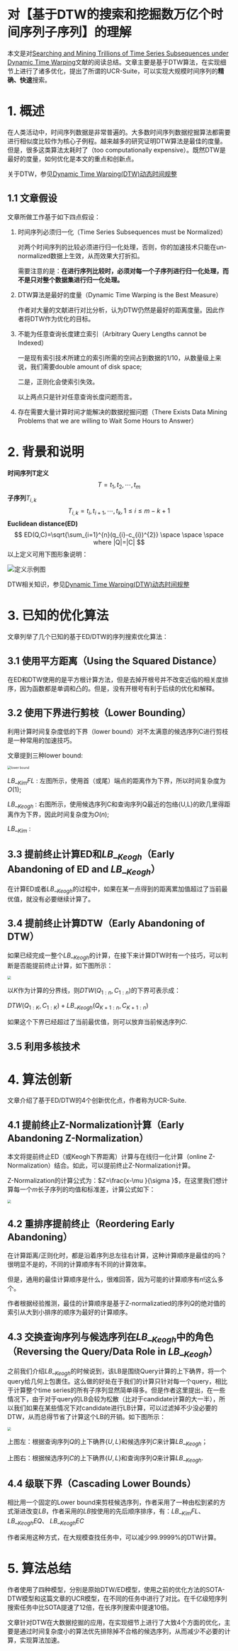 # 对【基于DTW的搜索和挖掘数万亿个时间序列子序列】的理解

本文是对[Searching and Mining Trillions of Time Series Subsequences under Dynamic Time Warping](http://www.cs.ucr.edu/~eamonn/UCRsuite.html)文献的阅读总结。文章主要是基于DTW算法，在实现细节上进行了诸多优化，提出了所谓的UCR-Suite，可以实现大规模时间序列的**精确、快速**搜索。



# 1. 概述

在人类活动中，时间序列数据是非常普遍的。大多数时间序列数据挖掘算法都需要进行相似度比较作为核心子例程。越来越多的研究证明DTW算法是最佳的度量。但是，很多这类算法太耗时了（too computationally expensive）。既然DTW是最好的度量，如何优化是本文的重点和创新点。

关于DTW，参见[Dynamic Time Warping(DTW)动态时间规整](https://www.jianshu.com/p/893c2b0d7e75)



## 1.1 文章假设

文章所做工作基于如下四点假设：

1. 时间序列必须归一化（Time Series Subsequences must be Normalized）

   对两个时间序列的比较必须进行归一化处理，否则，你的加速技术只能在un-normalized数据上生效，从而效果大打折扣。

   需要注意的是：**在进行序列比较时，必须对每一个子序列进行归一化处理，而不是只对整个数据集进行归一化处理。**

2. DTW算法是最好的度量（Dynamic Time Warping is the Best Measure）

   作者对大量的文献进行对比分析，认为DTW仍然是最好的距离度量。因此作者将DTW作为优化的目标。

3. 不能为任意查询长度建立索引（Arbitrary Query Lengths cannot be Indexed）

   一是现有索引技术所建立的索引所需的空间占到数据的1/10，从数量级上来说，我们需要double amount of disk space;

   二是，正则化会使索引失效。

   以上两点只是针对任意查询长度问题而言。

4. 存在需要大量计算时间才能解决的数据挖掘问题（There Exists Data Mining Problems that we are willing to Wait Some Hours to Answer）

# 2. 背景和说明

**时间序列T定义**
$$
T=t_{1},t_{2},\cdots ,t_{m}
$$
**子序列**$T_{i,k}$
$$
T_{i,k}=t_{i},t_{i+1},\cdots ,t_{k}, 1\leq i\leq m-k+1
$$
**Euclidean distance(ED)**
$$
ED(Q,C)=\sqrt{\sum_{i=1}^{n}(q_{i}-c_{i})^{2}} \space \space \space where |Q|=|C|
$$
以上定义可用下图形象说明：

![定义示例图](时间序列子序列定义.jpg)

DTW相关知识，参见[Dynamic Time Warping(DTW)动态时间规整](https://www.jianshu.com/p/893c2b0d7e75)



# 3. 已知的优化算法

文章列举了几个已知的基于ED/DTW的序列搜索优化算法：



## 3.1 使用平方距离（Using the Squared Distance）

在ED和DTW使用的是平方根计算方法，但是去掉开根号并不改变近临的相关度排序，因为函数都是单调和凸的。但是，没有开根号有利于后续的优化和解释。



## 3.2 使用下界进行剪枝（Lower Bounding）

利用计算时间复杂度低的下界（lower bound）对不太满意的候选序列C进行剪枝是一种常用的加速技巧。

文章提到三种lower bound:

<img src="lower bound.jpg" alt="lower bound" style="zoom:50%;" />

$LB\__{Kim}FL$ : 左图所示，使用首（或尾）端点的距离作为下界，所以时间复杂度为$O(1)$;

$LB\__{Keogh}$ : 右图所示，使用候选序列C和查询序列Q最近的包络{U,L}的欧几里得距离作为下界，因此时间复杂度为$O(n)$;

$LB\__{Kim}$ : 



##  3.3 提前终止计算ED和$LB\__{Keogh}$（Early Abandoning of ED and $LB\__{Keogh}$）

在计算ED或者$LB\__{Keogh}$的过程中，如果在某一点得到的距离累加值超过了当前最优值，就没有必要继续计算了。



## 3.4 提前终止计算DTW（Early Abandoning of DTW）

如果已经完成一整个$LB\__{Keogh}$的计算，在接下来计算DTW时有一个技巧，可以判断是否能提前终止计算，如下图所示：

<img src="Early Abandoning of DTW.jpg" style="zoom:50%"/>

以$K$作为计算的分界线，则$DTW(Q_{1:n},C_{1:n})$的下界可表示成：

$DTW(Q_{1:K},C_{1:K})+LB\__{Keogh}(Q_{K+1:n},C_{K+1:n})$

如果这个下界已经超过了当前最优值，则可以放弃当前候选序列$C$.



## 3.5 利用多核技术



# 4. 算法创新

文章介绍了基于ED/DTW的4个创新优化点，作者称为UCR-Suite.



## 4.1 提前终止Z-Normalization计算（Early Abandoning Z-Normalization）

本文将提前终止ED（或Keogh下界距离）计算与在线归一化计算（online Z-Normalization）结合。如此，可以提前终止Z-Normalization计算。

Z-Normalization的计算公式为：$Z=\frac{x-\mu }{\sigma }$，在这里我们想计算每一个$m$长子序列的均值和标准差，计算公式如下：

<img src="Subsequence search with online Z-normalization-4842334.jpg" style="zoom:50%"/>



## 4.2 重排序提前终止（Reordering Early Abandoning）

在计算距离/正则化时，都是沿着序列总左往右计算，这种计算顺序是最佳的吗？很明显不是的，不同的计算顺序有不同的计算效率。

但是，通用的最佳计算顺序是什么，很难回答，因为可能的计算顺序有$n!$这么多个。

作者根据经验推测，最佳的计算顺序是基于Z-normalizatied的序列$Q$的绝对值的索引从大到小排序的顺序为最好的计算顺序。



## 4.3 交换查询序列与候选序列在$LB\__{Keogh}$中的角色（Reversing the Query/Data Role in $LB\__{Keogh}$）

之前我们介绍$LB\__{Keogh}$的时候说到，该LB是围绕Query计算的上下确界，将一个query给几何上包裹住。这么做的好处在于我们的计算只针对每一个query，相比于计算整个time series的所有子序列显然简单得多。但是作者这里提出，在一些情况下，由于对于query的LB会较为松散（比对于candidate计算的大一半），所以我们如果在某些情况下对candidate进行LB计算，可以过滤掉不少没必要的DTW，从而总得节省了计算这个LB的开销。如下图所示：

<img src="Reversing the Query:Data Role in LB.jpg" style="zoom:50%"/>

上图左：根据查询序列$Q$的上下确界{$U,L$}和候选序列$C$来计算$LB\__{Keogh}$；

上图右：根据候选序列$C$的上下确界{$U,L$}和查询序列$Q$来计算$LB\__{Keogh}$.



## 4.4 级联下界（Cascading Lower Bounds）

相比用一个固定的Lower bound来剪枝候选序列，作者采用了一种由松到紧的方式渐进改变$LB$，作者采用的$LB$按使用的先后顺序排序，有：$LB\__{Kim}FL$、 $LB\__{Keogh}EQ$、 $LB\__{Keogh}EC$

作者采用这种方式，在大规模查找任务中，可以减少99.9999%的DTW计算。



# 5. 算法总结

作者使用了四种模型，分别是原始DTW/ED模型，使用之前的优化方法的SOTA-DTW模型和这篇文章的UCR模型，在不同的任务中进行了对比。在千亿级短序列搜索任务中比SOTA提速了12倍，在长序列搜索中提速10倍。

文章针对DTW在大数据挖掘的应用，在实现细节上进行了大致4个方面的优化，主要是通过时间复杂度小的算法优先排除掉不合格的候选序列，从而减少不必要的计算，实现算法加速。